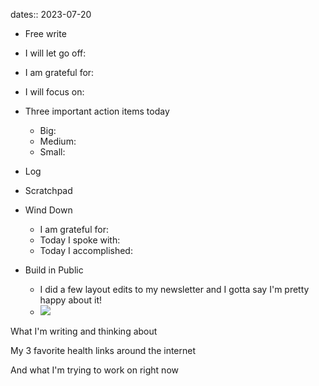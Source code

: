 dates:: 2023-07-20

- Free write

- I will let go off:
- I am grateful for:
- I will focus on:

- Three important action items today
	- Big:
	- Medium:
	- Small:

- Log

- Scratchpad

- Wind Down
	- I am grateful for:
	- Today I spoke with:
	- Today I accomplished:

- Build in Public
	- I did a few layout edits to my newsletter and I gotta say I'm pretty happy about it!
	- ![](Extras/Images/Screenshot%202023-07-20%20at%209.13.41%20PM.png)

What I'm writing and thinking about

My 3 favorite health links around the internet

And what I'm trying to work on right now